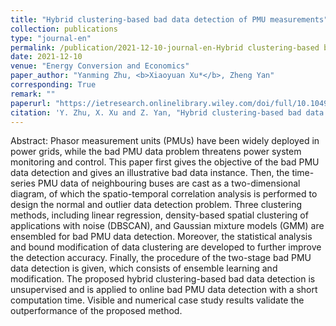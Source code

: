 ```yaml
---
title: "Hybrid clustering-based bad data detection of PMU measurements"
collection: publications
type: "journal-en"
permalink: /publication/2021-12-10-journal-en-Hybrid clustering-based bad data detection of PMU measurements
date: 2021-12-10
venue: "Energy Conversion and Economics"
paper_author: "Yanming Zhu, <b>Xiaoyuan Xu*</b>, Zheng Yan"
corresponding: True
remark: ""
paperurl: "https://ietresearch.onlinelibrary.wiley.com/doi/full/10.1049/enc2.12049"
citation: 'Y. Zhu, X. Xu and Z. Yan, "Hybrid clustering-based bad data detection of PMU measurements," <i>IET Energy Conversion and Economics</i>, vol. 2, no. 4, pp. 235-247,  Dec. 2021.'
---
```


Abstract:
Phasor measurement units (PMUs) have been widely deployed in power grids, while the bad PMU data problem threatens power system monitoring and control. This paper first gives the objective of the bad PMU data detection and gives an illustrative bad data instance. Then, the time-series PMU data of neighbouring buses are cast as a two-dimensional diagram, of which the spatio-temporal correlation analysis is performed to design the normal and outlier data detection problem. Three clustering methods, including linear regression, density-based spatial clustering of applications with noise (DBSCAN), and Gaussian mixture models (GMM) are ensembled for bad PMU data detection. Moreover, the statistical analysis and bound modification of data clustering are developed to further improve the detection accuracy. Finally, the procedure of the two-stage bad PMU data detection is given, which consists of ensemble learning and modification. The proposed hybrid clustering-based bad data detection is unsupervised and is applied to online bad PMU data detection with a short computation time. Visible and numerical case study results validate the outperformance of the proposed method.